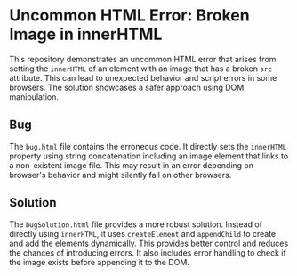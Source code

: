 # Uncommon HTML Error: Broken Image in innerHTML

This repository demonstrates an uncommon HTML error that arises from setting the `innerHTML` of an element with an image that has a broken `src` attribute.  This can lead to unexpected behavior and script errors in some browsers.  The solution showcases a safer approach using DOM manipulation.

## Bug

The `bug.html` file contains the erroneous code. It directly sets the `innerHTML` property using string concatenation including an image element that links to a non-existent image file. This may result in an error depending on browser's behavior and might silently fail on other browsers.

## Solution

The `bugSolution.html` file provides a more robust solution. Instead of directly using `innerHTML`, it uses `createElement` and `appendChild` to create and add the elements dynamically. This provides better control and reduces the chances of introducing errors. It also includes error handling to check if the image exists before appending it to the DOM.